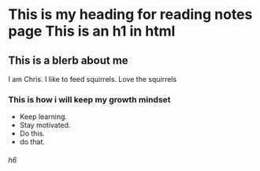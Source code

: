 # This is my heading for reading notes page This is an h1 in html

## This is a blerb about me 

I am Chris. I like to feed squirrels. Love the squirrels 

### This is how i will keep my growth mindset

* Keep learning.
* Stay motivated.
* Do this.
* do that.



###### h6
